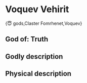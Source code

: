 # Voquev Vehirit

{😇 gods,Claster Fomrhenet,Voquev}

## **God of:** Truth

## **Godly description**

## **Physical description**